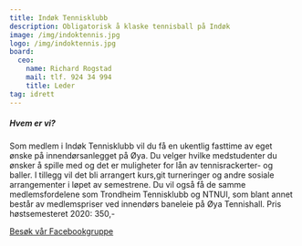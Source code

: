 ```yaml
---
title: Indøk Tennisklubb
description: Obligatorisk å klaske tennisball på Indøk
image: /img/indoktennis.jpg
logo: /img/indoktennis.jpg
board:
  ceo:
    name: Richard Rogstad
    mail: tlf. 924 34 994
    title: Leder
tag: idrett
---
```


##### Hvem er vi?

Som medlem i Indøk Tennisklubb vil du få en ukentlig fasttime av eget ønske på innendørsanlegget på Øya. Du velger hvilke medstudenter du ønsker å spille med og det er muligheter for lån av tennisrackerter- og baller. I tillegg vil det bli arrangert kurs,git turneringer og andre sosiale arrangementer i løpet av semestrene. Du vil også få de samme medlemsfordelene som Trondheim Tennisklubb og NTNUI, som blant annet består av medlemspriser ved innendørs baneleie på Øya Tennishall.
Pris høstsemesteret 2020: 350,-

[Besøk vår Facebookgruppe](https://www.facebook.com/groups/319441948923093)
